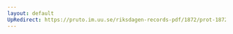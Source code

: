 ```yaml
---
layout: default
UpRedirect: https://pruto.im.uu.se/riksdagen-records-pdf/1872/prot-1872--ak--527/prot-1872--ak--527_000.pdf
---
```

